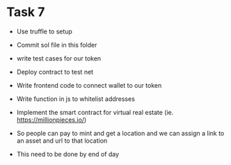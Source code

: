 # Task 7

- Use truffle to setup

- Commit sol file in this folder

- write test cases for our token

- Deploy contract to test net

- Write frontend code to connect wallet to our token

- Write function in js to whitelist addresses

- Implement the smart contract for virtual real estate (ie. https://millionpieces.io/)

- So people can pay to mint and get a location and we can assign a link to an asset and url to that location

- This need to be done by end of day
